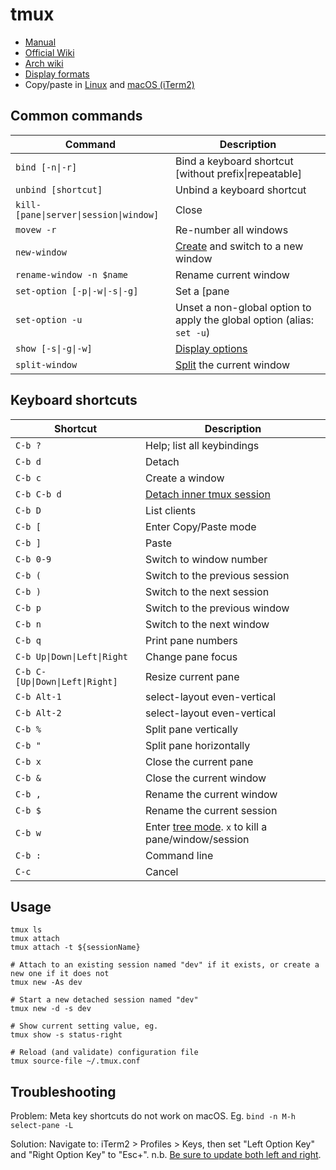 # tmux

* [Manual](https://man.openbsd.org/tmux)
* [Official Wiki](https://github.com/tmux/tmux/wiki/)
* [Arch wiki](https://wiki.archlinux.org/index.php/tmux)
* [Display formats](https://github.com/tmux/tmux/wiki/Formats)
* Copy/paste in [Linux](http://www.rushiagr.com/blog/2016/06/16/everything-you-need-to-know-about-tmux-copy-pasting-ubuntu/#comment-4242059466) and
[macOS (iTerm2)](https://stackoverflow.com/a/19843650)

## Common commands

Command|Description
---|---
`bind [-n\|-r]`|Bind a keyboard shortcut [without prefix\|repeatable]
`unbind [shortcut]`|Unbind a keyboard shortcut
`kill-[pane\|server\|session\|window]`|Close
`movew -r`|Re-number all windows
`new-window`|[Create](https://github.com/tmux/tmux/wiki/Getting-Started#creating-new-windows) and switch to a new window
`rename-window -n $name`|Rename current window
`set-option [-p\|-w\|-s\|-g]`|Set a [pane|window|server] option, otherwise a session option. If -g is given, the global session or window option is set. tmux will infer the type from the option name, assuming -w for pane options. (alias: `set`)
`set-option -u`|Unset a non-global option to apply the global option (alias: `set -u`)
`show [-s\|-g\|-w]`|[Display options](https://superuser.com/a/759156)
`split-window`|[Split](https://github.com/tmux/tmux/wiki/Getting-Started#splitting-the-window) the current window

## Keyboard shortcuts

Shortcut|Description
---|---
`C-b ?`|Help; list all keybindings
`C-b d`|Detach
`C-b c`|Create a window
`C-b C-b d`|[Detach inner tmux session](https://superuser.com/a/249671)
`C-b D`|List clients
`C-b [`|Enter Copy/Paste mode
`C-b ]`|Paste
`C-b 0-9`|Switch to window number
`C-b (`|Switch to the previous session
`C-b )`|Switch to the next session
`C-b p`|Switch to the previous window
`C-b n`|Switch to the next window
`C-b q`|Print pane numbers
`C-b Up\|Down\|Left\|Right`|Change pane focus
`C-b C-[Up\|Down\|Left\|Right]`|Resize current pane
`C-b Alt-1`|select-layout even-vertical
`C-b Alt-2`|select-layout even-vertical
`C-b %`|Split pane vertically
`C-b "`|Split pane horizontally
`C-b x`|Close the current pane
`C-b &`|Close the current window
`C-b ,`|Rename the current window
`C-b $`|Rename the current session
`C-b w`|Enter [tree mode](https://github.com/tmux/tmux/wiki/Getting-Started#choosing-sessions-windows-and-panes). `x` to kill a pane/window/session
`C-b :`|Command line
`C-c`|Cancel

## Usage

```
tmux ls
tmux attach
tmux attach -t ${sessionName}

# Attach to an existing session named "dev" if it exists, or create a new one if it does not
tmux new -As dev

# Start a new detached session named "dev"
tmux new -d -s dev

# Show current setting value, eg.
tmux show -s status-right

# Reload (and validate) configuration file
tmux source-file ~/.tmux.conf
```

## Troubleshooting

Problem: Meta key shortcuts do not work on macOS. Eg. `bind -n M-h select-pane -L`

Solution: Navigate to: iTerm2 > Profiles > Keys, then set "Left Option Key" and "Right Option Key" to "Esc+". n.b. [Be sure to update both left and right](https://groups.google.com/d/embed/msg/iterm2-discuss/s21SdO1uCcM/z_dJxLJFBAAJ).
